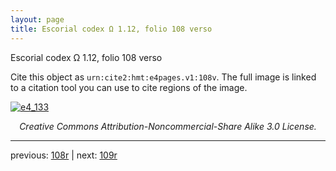 ```yaml
---
layout: page
title: Escorial codex Ω 1.12, folio 108 verso
---
```


Escorial codex Ω 1.12, folio 108 verso

Cite this object as `urn:cite2:hmt:e4pages.v1:108v`.  The full image is linked to a citation tool you can use to cite regions of the image.

[![e4_133](http://www.homermultitext.org/iipsrv?IIIF=/project/homer/pyramidal/deepzoom/hmt/e4img/2017a/e4_133.tif/full/800,/0/default.jpg)](http://www.homermultitext.org/ict2/?urn=urn:cite2:hmt:e4img.2017a:e4_133) 

<p style="text-align: center; font-style: italic;">Creative Commons Attribution-Noncommercial-Share Alike 3.0 License.</p>

---

previous: [108r](../108r/) | next: [109r](../109r/)
